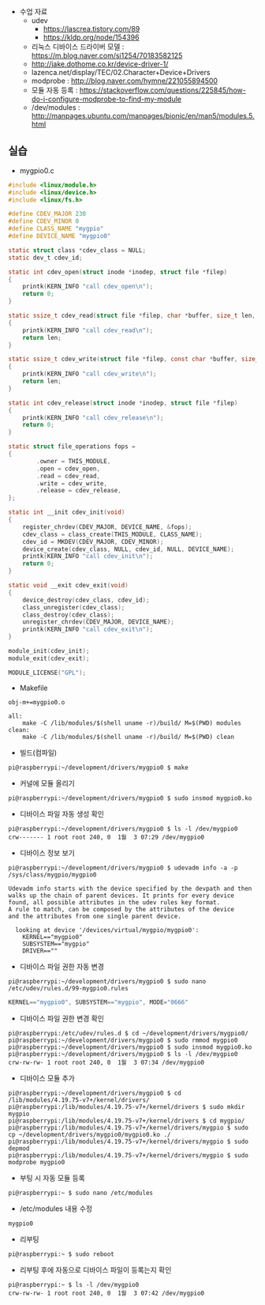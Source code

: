 * 수업 자료
  - udev 
    - https://lascrea.tistory.com/89
    - https://kldp.org/node/154396
  - 리눅스 디바이스 드라이버 모델 : https://m.blog.naver.com/si1254/70183582125
  - http://jake.dothome.co.kr/device-driver-1/
  - lazenca.net/display/TEC/02.Character+Device+Drivers
  - modprobe : http://blog.naver.com/hymne/221055894500
  - 모듈 자동 등록 : https://stackoverflow.com/questions/225845/how-do-i-configure-modprobe-to-find-my-module
  - /dev/modules : http://manpages.ubuntu.com/manpages/bionic/en/man5/modules.5.html
  
  
## 실습
* mygpio0.c
```c
#include <linux/module.h>
#include <linux/device.h>
#include <linux/fs.h>

#define CDEV_MAJOR 230
#define CDEV_MINOR 0
#define CLASS_NAME "mygpio"
#define DEVICE_NAME "mygpio0"

static struct class *cdev_class = NULL;
static dev_t cdev_id;

static int cdev_open(struct inode *inodep, struct file *filep)
{
    printk(KERN_INFO "call cdev_open\n");
    return 0;
}

static ssize_t cdev_read(struct file *filep, char *buffer, size_t len, loff_t *offset)
{
    printk(KERN_INFO "call cdev_read\n");
    return len;
}

static ssize_t cdev_write(struct file *filep, const char *buffer, size_t len, loff_t *offset)
{
    printk(KERN_INFO "call cdev_write\n");
    return len;
}

static int cdev_release(struct inode *inodep, struct file *filep)
{
    printk(KERN_INFO "call cdev_release\n");
    return 0;
}

static struct file_operations fops =
{
        .owner = THIS_MODULE,
        .open = cdev_open,
        .read = cdev_read,
        .write = cdev_write,
        .release = cdev_release,
};

static int __init cdev_init(void)
{
    register_chrdev(CDEV_MAJOR, DEVICE_NAME, &fops);
    cdev_class = class_create(THIS_MODULE, CLASS_NAME);
    cdev_id = MKDEV(CDEV_MAJOR, CDEV_MINOR);
    device_create(cdev_class, NULL, cdev_id, NULL, DEVICE_NAME);
    printk(KERN_INFO "call cdev_init\n");
    return 0;
}

static void __exit cdev_exit(void)
{
    device_destroy(cdev_class, cdev_id);
    class_unregister(cdev_class);
    class_destroy(cdev_class);
    unregister_chrdev(CDEV_MAJOR, DEVICE_NAME);
    printk(KERN_INFO "call cdev_exit\n");
}

module_init(cdev_init);
module_exit(cdev_exit);

MODULE_LICENSE("GPL");

```
  
* Makefile
```
obj-m+=mygpio0.o

all:
	make -C /lib/modules/$(shell uname -r)/build/ M=$(PWD) modules
clean:
	make -C /lib/modules/$(shell uname -r)/build/ M=$(PWD) clean

```

* 빌드(컴파일)
```console
pi@raspberrypi:~/development/drivers/mygpio0 $ make
```

* 커널에 모듈 올리기
```console
pi@raspberrypi:~/development/drivers/mygpio0 $ sudo insmod mygpio0.ko
```

* 디바이스 파일 자동 생성 확인
```console
pi@raspberrypi:~/development/drivers/mygpio0 $ ls -l /dev/mygpio0
crw------- 1 root root 240, 0  1월  3 07:29 /dev/mygpio0
```

* 디바이스 정보 보기
```console
pi@raspberrypi:~/development/drivers/mygpio0 $ udevadm info -a -p /sys/class/mygpio/mygpio0

Udevadm info starts with the device specified by the devpath and then
walks up the chain of parent devices. It prints for every device
found, all possible attributes in the udev rules key format.
A rule to match, can be composed by the attributes of the device
and the attributes from one single parent device.

  looking at device '/devices/virtual/mygpio/mygpio0':
    KERNEL=="mygpio0"
    SUBSYSTEM=="mygpio"
    DRIVER==""
```    

* 디바이스 파일 권한 자동 변경
```console
pi@raspberrypi:~/development/drivers/mygpio0 $ sudo nano /etc/udev/rules.d/99-mygpio0.rules
```
```c
KERNEL=="mygpio0", SUBSYSTEM=="mygpio", MODE="0666"
```

* 디바이스 파일 권한 변경 확인
```console
pi@raspberrypi:/etc/udev/rules.d $ cd ~/development/drivers/mygpio0/
pi@raspberrypi:~/development/drivers/mygpio0 $ sudo rmmod mygpio0
pi@raspberrypi:~/development/drivers/mygpio0 $ sudo insmod mygpio0.ko
pi@raspberrypi:~/development/drivers/mygpio0 $ ls -l /dev/mygpio0
crw-rw-rw- 1 root root 240, 0  1월  3 07:34 /dev/mygpio0
```

* 디바이스 모듈 추가
```console
pi@raspberrypi:~/development/drivers/mygpio0 $ cd /lib/modules/4.19.75-v7+/kernel/drivers/
pi@raspberrypi:/lib/modules/4.19.75-v7+/kernel/drivers $ sudo mkdir mygpio
pi@raspberrypi:/lib/modules/4.19.75-v7+/kernel/drivers $ cd mygpio/
pi@raspberrypi:/lib/modules/4.19.75-v7+/kernel/drivers/mygpio $ sudo cp ~/development/drivers/mygpio0/mygpio0.ko ./
pi@raspberrypi:/lib/modules/4.19.75-v7+/kernel/drivers/mygpio $ sudo depmod
pi@raspberrypi:/lib/modules/4.19.75-v7+/kernel/drivers/mygpio $ sudo modprobe mygpio0
```

* 부팅 시 자동 모듈 등록
```console
pi@raspberrypi:~ $ sudo nano /etc/modules 
```
* /etc/modules 내용 수정
```
mygpio0
```

* 리부팅
```console
pi@raspberrypi:~ $ sudo reboot
```

* 리부팅 후에 자동으로 디바이스 파일이 등록는지 확인
```console
pi@raspberrypi:~ $ ls -l /dev/mygpio0
crw-rw-rw- 1 root root 240, 0  1월  3 07:42 /dev/mygpio0
```
